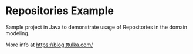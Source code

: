 # Repositories Example 

Sample project in Java to demonstrate usage of Repositories in the domain modeling.

More info at https://blog.ttulka.com/

